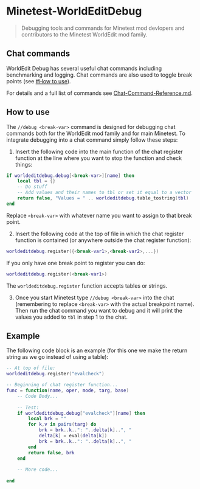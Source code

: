 # Minetest-WorldEditDebug

> Debugging tools and commands for Minetest mod devlopers and contributors to the Minetest WorldEdit mod family.

## Chat commands

WorldEdit Debug has several useful chat commands including benchmarking and logging. Chat commands are also used to toggle break points (see [#How to use](#how-to-use)).

For details and a full list of commands see [Chat-Command-Reference.md](https://github.com/VorTechnix/Minetest-WorldEditDebug/blob/main/Chat-Command-Reference.md).

## How to use

The `//debug <break-var>` command is designed for debugging chat commands both for the WorldEdit mod family and for main Minetest. To integrate debugging into a chat command simply follow these steps:

1. Insert the following code into the main function of the chat register function at the line where you want to stop the function and check things:

```lua
if worldeditdebug.debug[<break-var>][name] then
    local tbl = {}
    -- Do stuff
    -- Add values and their names to tbl or set it equal to a vector
	return false, "Values = " .. worldeditdebug.table_tostring(tbl)
end
```

Replace `<break-var>` with whatever name you want to assign to that break point.

2. Insert the following code at the top of file in which the chat register function is contained (or anywhere outside the chat register function):

```lua
worldeditdebug.register({<break-var1>,<break-var2>,...})
```

If you only have one break point to register you can do:

```lua
worldeditdebug.register(<break-var1>)
```

The `worldeditdebug.register` function accepts tables or strings.

3. Once you start Minetest type `//debug <break-var>` into the chat (remembering to replace `<break-var>` with the actual breakpoint name). Then run the chat command you want to debug and it will print the values you added to `tbl` in step 1 to the chat.

## Example

The following code block is an example (for this one we make the return string as we go instead of using a table):

```lua
-- At top of file:
worldeditdebug.register("evalcheck")

-- Beginning of chat register function...
func = function(name, oper, mode, targ, base)
	-- Code Body...
	
	-- Test:
	if worldeditdebug.debug["evalcheck"][name] then
		local brk = ""
		for k,v in pairs(targ) do
			brk = brk..k..": "..delta[k]..", "
			delta[k] = eval(delta[k])
			brk = brk..k..": "..delta[k]..", "
		end
		return false, brk
	end
	
	-- More code...
	
end
```
